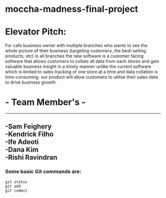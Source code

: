 # moccha-madness-final-project


# Elevator Pitch:

For cafe business owner with multiple branches
who wants to see the whole picture of their business (targeting customers, the best-selling products, etc) in all branches
the new software
is a customer facing software
that allows customers to collate all data from each stores and gain valuable business insight in a timely manner
unlike the current software which is limited to sales tracking of one store at a time and data collation is time-consuming.
our product will allow customers to utilise their sales data to drive business growth. 


# - Team Member's -
----------
-Sam Feighery<br>
-Kendrick Filho<br>
-Ife Adeoti<br>
-Dana Kim<br>
-Rishi Ravindran<br>
----------


### Some basic Git commands are:
```
git status
git add
git commit
```
